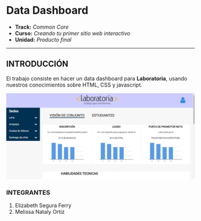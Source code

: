 # Data Dashboard

* **Track:** _Common Core_
* **Curso:** _Creando tu primer sitio web interactivo_
* **Unidad:** _Producto final_

***

## __INTRODUCCIÓN__

El trabajo consiste en hacer un data dashboard para __Laboratoria__, usando nuestros conocimientos sobre HTML, CSS y javascript.


![](assets/images/dashboard.png)

### __INTEGRANTES__

1. Elizabeth Segura Ferry
2. Melissa Nataly Ortiz
